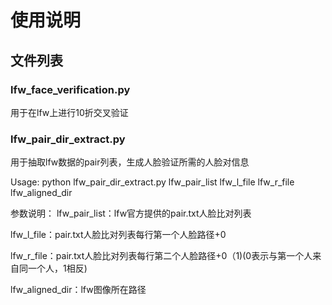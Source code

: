 # 使用说明
## 文件列表

### lfw_face_verification.py
用于在lfw上进行10折交叉验证

### lfw_pair_dir_extract.py
用于抽取lfw数据的pair列表，生成人脸验证所需的人脸对信息

Usage: python lfw_pair_dir_extract.py lfw_pair_list lfw_l_file lfw_r_file lfw_aligned_dir

参数说明：
lfw_pair_list：lfw官方提供的pair.txt人脸比对列表

lfw_l_file：pair.txt人脸比对列表每行第一个人脸路径+0

lfw_r_file：pair.txt人脸比对列表每行第二个人脸路径+0（1)(0表示与第一个人来自同一个人，1相反)

lfw_aligned_dir：lfw图像所在路径
